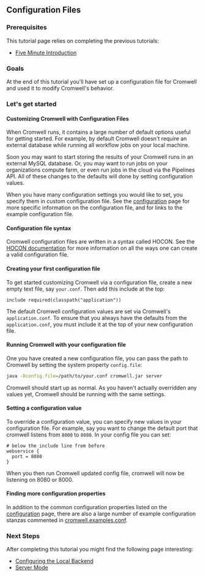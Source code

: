## Configuration Files

### Prerequisites

This tutorial page relies on completing the previous tutorials:

* [Five Minute Introduction](FiveMinuteIntro.md)


### Goals

At the end of this tutorial you'll have set up a configuration file for Cromwell and used it to modify Cromwell's behavior.

### Let's get started

#### Customizing Cromwell with Configuration Files

When Cromwell runs, it contains a large number of default options useful for getting started. For example, by default Cromwell doesn't require an external database while running all workflow jobs on your local machine.

Soon you may want to start storing the results of your Cromwell runs in an external MySQL database. Or, you may want to run jobs on your organizations compute farm, or even run jobs in the cloud via the Pipelines API. All of these changes to the defaults will done by setting configuration values.

When you have many configuration settings you would like to set, you specify them in custom configuration file. See the [configuration](../Configuring) page for more specific information on the configuration file, and for links to the example configuration file.

#### Configuration file syntax

Cromwell configuration files are written in a syntax called HOCON. See the [HOCON documentation](https://github.com/typesafehub/config/blob/master/HOCON.md#hocon-human-optimized-config-object-notation) for more information on all the ways one can create a valid configuration file.

#### Creating your first configuration file

To get started customizing Cromwell via a configuration file, create a new empty text file, say `your.conf`. Then add this include at the top:

```hocon
include required(classpath("application"))
```

The default Cromwell configuration values are set via Cromwell's `application.conf`. To ensure that you always have the defaults from the `application.conf`, you must include it at the top of your new configuration file.

#### Running Cromwell with your configuration file

One you have created a new configuration file, you can pass the path to Cromwell by setting the system property `config.file`:

```bash
java -Dconfig.file=/path/to/your.conf cromwell.jar server
```

Cromwell should start up as normal. As you haven't actually overridden any values yet, Cromwell should be running with the same settings.

#### Setting a configuration value

To override a configuration value, you can specify new values in your configuration file. For example, say you want to change the default port that cromwell listens from `8000` to `8080`. In your config file you can set:

```hocon
# below the include line from before
webservice {
  port = 8080
}
```

When you then run Cromwell updated config file, cromwell will now be listening on 8080 or 8000.

#### Finding more configuration properties

In addition to the common configuration properties listed on the [configuration](../Configuring) page, there are also a large number of example configuration stanzas commented in [cromwell.examples.conf](https://github.com/broadinstitute/cromwell/blob/develop/cromwell.examples.conf).

### Next Steps

After completing this tutorial you might find the following page interesting:

* [Configuring the Local Backend](LocalBackendIntro)
* [Server Mode](ServerMode.md)
